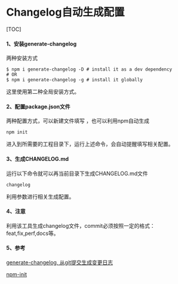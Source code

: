 # Changelog自动生成配置

[TOC]

#### 1、安装generate-changelog

两种安装方式

```
$ npm i generate-changelog -D # install it as a dev dependency 
# OR 
$ npm i generate-changelog -g # install it globally 
```

这里使用第二种全局安装方式。

#### 2、配置package.json文件

两种配置方式，可以新建文件填写 ，也可以利用npm自动生成

```
npm init
```

进入到所需要的工程目录下，运行上述命令，会自动提醒填写相关配置。

#### 3、生成CHANGELOG.md

运行以下命令就可以再当前目录下生成CHANGELOG.md文件

```
changelog
```

利用参数进行相关生成配置。

#### 4、注意

利用该工具生成changelog文件，commit必须按照一定的格式：feat,fix,perf,docs等。

#### 5、参考

[generate-changelog, 从git提交生成变更日志](https://www.kutu66.com//GitHub/article_135527)

[npm-init](https://docs.npmjs.com/cli/init)